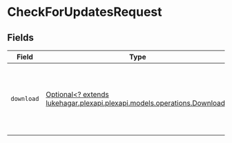 # CheckForUpdatesRequest


## Fields

| Field                                                                                                           | Type                                                                                                            | Required                                                                                                        | Description                                                                                                     | Example                                                                                                         |
| --------------------------------------------------------------------------------------------------------------- | --------------------------------------------------------------------------------------------------------------- | --------------------------------------------------------------------------------------------------------------- | --------------------------------------------------------------------------------------------------------------- | --------------------------------------------------------------------------------------------------------------- |
| `download`                                                                                                      | [Optional<? extends lukehagar.plexapi.plexapi.models.operations.Download>](../../models/operations/Download.md) | :heavy_minus_sign:                                                                                              | Indicate that you want to start download any updates found.                                                     | 1                                                                                                               |